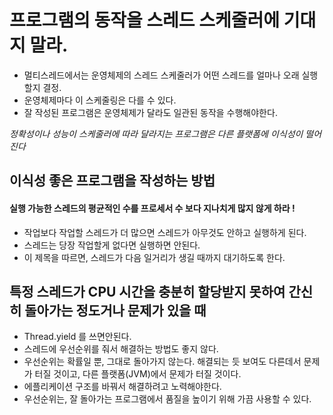 # 프로그램의 동작을 스레드 스케줄러에 기대지 말라.

 - 멀티스레드에서는 운영체제의 스레드 스케줄러가 어떤 스레드를 얼마나 오래 실행할지 결정.
 - 운영체제마다 이 스케줄링은 다를 수 있다.
 - 잘 작성된 프로그램은 운영체제가 달라도 일관된 동작을 수행해야한다.

*정확성이나 성능이 스케줄러에 따라 달라지는 프로그램은 다른 플랫폼에 이식성이 떨어진다*

## 이식성 좋은 프로그램을 작성하는 방법
#### 실행 가능한 스레드의 평균적인 수를 프로세서 수 보다 지나치게 많지 않게 하라 !
 - 작업보다 작업할 스레드가 더 많으면 스레드가 아무것도 안하고 실행하게 된다.
 - 스레드는 당장 작업할게 없다면 실행하면 안된다.
 - 이 제목을 따르면, 스레드가 다음 일거리가 생길 때까지 대기하도록 한다.
 
 
## 특정 스레드가 CPU 시간을 충분히 할당받지 못하여 간신히 돌아가는 정도거나 문제가 있을 때
 - Thread.yield 를 쓰면안된다.
 - 스레드에 우선순위를 줘서 해결하는 방법도 좋지 않다.
 - 우선순위는 확률일 뿐, 그대로 돌아가지 않는다. 해결되는 듯 보여도 다른데서 문제가 터질 것이고, 다른 플랫폼(JVM)에서 문제가 터질 것이다.
 - 에플리케이션 구조를 바꿔서 해결하려고 노력해야한다.
 - 우선순위는, 잘 돌아가는 프로그램에서 품질을 높이기 위해 가끔 사용할 수 있다.